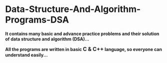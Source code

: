 # Data-Structure-And-Algorithm-Programs-DSA
<b>It contains many basic and advance practice problems and their solution of data structure and algorithm (DSA)...

All the programs are written in basic <big>C & C++</big> language, so everyone can understand easily...</b>
